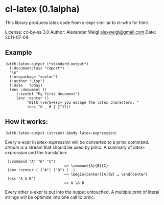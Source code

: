 # cl-latex  (0.1alpha)

This library produces latex code from s-expr similiar to cl-who for html.

License: cc-by-sa 3.0
Author:  Alexander Weigl <alexweigl@gmail.com>
Date: 2011-07-08


## Example
    (with-latex-output (*standard-output*)
      (:documentclass "report")
      "\n"
      (:usepackage "xcolor")
      (:author "Lisp")
      (:date   today)
      (env :document ()
         (:textbf "My first document")
         (env :center ()
              "With \verb+esc+ you escape the latex characters: "
              (esc "& _ # { }"))))

## How it works:

	(with-latex-output (stream) &body latex-expression)
 
Every s-expr in *latex-expression* will be converted 
to a princ command. *stream* is a stream that should be used by princ.
A summary of *latex-expression* and the translation:


     (:command "A" "B" "C")          
                               => \command{A}{B}{C}
     (env :center ( ("A") ("B") ) …) 
                               => \begin{center}[A]{B} … \end{center}
     (esc "A & B")            
                               => A \& B

Every other s-expr is put into the output untouched.
A multiple print of literal strings will be optimize into one call to princ.

